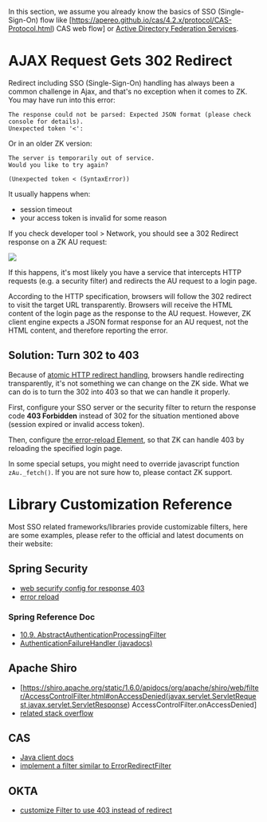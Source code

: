 In this section, we assume you already know the basics of SSO
(Single-Sign-On) flow like
\[<https://apereo.github.io/cas/4.2.x/protocol/CAS-Protocol.html>) CAS
web flow\] or [Active Directory Federation Services](https://docs.microsoft.com/en-us/archive/blogs/askds/understanding-the-ad-fs-2-0-proxy).

# AJAX Request Gets 302 Redirect

Redirect including SSO (Single-Sign-On) handling has always been a
common challenge in Ajax, and that's no exception when it comes to ZK.
You may have run into this error:

```text
The response could not be parsed: Expected JSON format (please check console for details).
Unexpected token '<':
```

Or in an older ZK version:

```text
The server is temporarily out of service.
Would you like to try again?

(Unexpected token < (SyntaxError))
```

It usually happens when:

- session timeout
- your access token is invalid for some reason

If you check developer tool \> Network, you should see a 302 Redirect
response on a ZK AU request:

![]({{site.baseurl}}/zk_dev_ref/images/redirect302.jpg)

If this happens, it's most likely you have a service that intercepts
HTTP requests (e.g. a security filter) and redirects the AU request to a
login page.

According to the HTTP specification, browsers will follow the 302
redirect to visit the target URL transparently. Browsers will receive
the HTML content of the login page as the response to the AU request.
However, ZK client engine expects a JSON format response for an AU
request, not the HTML content, and therefore reporting the error.

## Solution: Turn 302 to 403

Because of [atomic HTTP redirect handling](https://fetch.spec.whatwg.org/#atomic-http-redirect-handling),
browsers handle redirecting transparently, it's not something we can
change on the ZK side. What we can do is to turn the 302 into 403 so
that we can handle it properly.

First, configure your SSO server or the security filter to return the
response code **403 Forbidden** instead of 302 for the situation
mentioned above (session expired or invalid access token).

Then, configure [ the error-reload Element]({{site.baseurl}}/zk_config_ref/the_error_reload_element),
so that ZK can handle 403 by reloading the specified login page.

In some special setups, you might need to override javascript function
`zAu._fetch()`. If you are not sure how to, please contact ZK support.

# Library Customization Reference

Most SSO related frameworks/libraries provide customizable filters, here
are some examples, please refer to the official and latest documents on
their website:

## Spring Security

- [web securify config for response 403](https://github.com/zkoss/zkspringboot/blob/redirect302/zkspringboot-demos/zkspringboot-security-demo/src/main/java/org/zkoss/zkspringboot/security/WebSecurityConfig.java#L48-L51)
- [error reload](https://github.com/zkoss/zkspringboot/blob/redirect302/zkspringboot-demos/zkspringboot-security-demo/src/main/resources/metainfo/zk/zk.xml#L11-L15)

### Spring Reference Doc

- [10.9. AbstractAuthenticationProcessingFilter](https://docs.spring.io/spring-security/site/docs/5.4.1/reference/html5/#servlet-authentication-abstractprocessingfilter)
- [AuthenticationFailureHandler (javadocs)](https://docs.spring.io/spring-security/site/docs/5.4.1/api/org/springframework/security/web/authentication/AuthenticationFailureHandler.html)

## Apache Shiro

- \[<https://shiro.apache.org/static/1.6.0/apidocs/org/apache/shiro/web/filter/AccessControlFilter.html#onAccessDenied(javax.servlet.ServletRequest,javax.servlet.ServletResponse>)
  AccessControlFilter.onAccessDenied\]
- [related stack overflow](https://stackoverflow.com/questions/41709987/how-to-make-shiro-return-403-forbidden-with-spring-boot-rather-than-redirect-to)

## CAS

- [Java client docs](https://github.com/apereo/java-cas-client/)
- [implement a filter similar to ErrorRedirectFilter](https://github.com/apereo/java-cas-client/blob/master/cas-client-core/src/main/java/org/jasig/cas/client/util/ErrorRedirectFilter.java)

## OKTA

- [customize Filter to use 403 instead of redirect](https://developer.okta.com/blog/2019/07/22/servlet-authentication)
